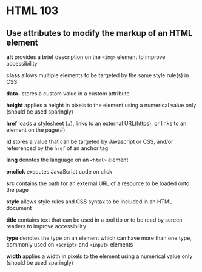 # HTML 103

## Use attributes to modify the markup of an HTML element 

**alt**
provides a brief description on the `<img>` element to improve accessibility

**class**
allows multiple elements to be targeted by the same style rule(s) in CSS

**data-<someCustomAttribute>**
stores a custom value in a custom attribute 

**height**
applies a height in pixels to the element using a numerical value only (should be used sparingly)

**href**
loads a stylesheet (./), links to an external URL(https), or links to an element on the page(#)

**id**
stores a value that can be targeted by Javascript or CSS, and/or referrenced by the `href` of an anchor tag

**lang**
denotes the language on an `<html>` element

**onclick**
executes JavaScript code on click

**src**
contains the path for an external URL of a resource to be loaded onto the page

**style**
allows style rules and CSS syntax to be included in an HTML document 

**title**
contains text that can be used in a tool tip or to be read by screen readers to improve accessibility

**type**
denotes the type on an element which can have more than one type, commonly used on `<script>` and `<input>` elements

**width**
applies a width in pixels to the element using a numerical value only (should be used sparingly)

